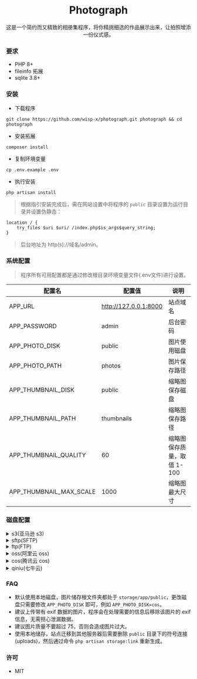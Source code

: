 <h1 align="center">Photograph</h1>

<p align="center">这是一个简约而又精致的相册集程序，将你精挑细选的作品展示出来，让拍照增添一份仪式感。</p>

### 要求

- PHP 8+
- fileinfo 拓展
- sqlite 3.8+

### 安装

- 下载程序

```shell
git clone https://github.com/wisp-x/photograph.git photograph && cd photograph
```

- 安装拓展

```shell
composer install
```

- 复制环境变量

```shell
cp .env.example .env
```

- 执行安装

```shell
php artisan install
```

> 根据指引安装完成后，需在网站设置中将程序的 `public` 目录设置为运行目录并设置伪静态：
```
location / {  
    try_files $uri $uri/ /index.php$is_args$query_string;  
}
```
> 后台地址为 http(s)://域名/admin。

### 系统配置

> 程序所有可用配置都是通过修改根目录环境变量文件(.env文件)进行设置。

| 配置名                     | 配置值                   | 说明               |
|-------------------------|-----------------------|------------------|
| APP_URL                 | http://127.0.0.1:8000 | 站点域名             |
| APP_PASSWORD            | admin                 | 后台密码             |
| APP_PHOTO_DISK          | public                | 图片使用磁盘           |
| APP_PHOTO_PATH          | photos                | 图片保存路径           |
| APP_THUMBNAIL_DISK      | public                | 缩略图保存磁盘          |
| APP_THUMBNAIL_PATH      | thumbnails            | 缩略图保存路径          |
| APP_THUMBNAIL_QUALITY   | 60                    | 缩略图保存质量，取值 1-100 |
| APP_THUMBNAIL_MAX_SCALE | 1000                  | 缩略图最大尺寸          |

### 磁盘配置

<details><summary>s3(亚马逊 s3)</summary>

| 配置名                   | 配置值 | 说明           |
|-----------------------|-----|--------------|
| AWS_ACCESS_KEY_ID     | -   | AccessKeyId  |
| AWS_SECRET_ACCESS_KEY | -   | AccessKeyKey |
| AWS_DEFAULT_REGION    | -   | 区域           |
| AWS_BUCKET            | -   | 储存桶          |
| AWS_URL               | -   | 域名           |
| AWS_ENDPOINT          | -   | 连接地址         |

</details>

<details><summary>sftp(SFTP)</summary>

| 配置名              | 配置值 | 说明     |
|------------------|-----|--------|
| SFTP_HOST        | -   | 连接地址   |
| SFTP_USERNAME    | -   | 用户名    |
| SFTP_PRIVATE_KEY | -   | SSH 密钥 |
| SFTP_PASSWORD    | -   | 密码     |
| SFTP_PORT        | 22  | 连接端口   |
| SFTP_ROOT        | -   | 根目录    |
| SFTP_URL         | -   | 域名     |

</details>

<details><summary>ftp(FTP)</summary>

| 配置名             | 配置值  | 说明     |
|-----------------|------|--------|
| FTP_HOST        | -    | 连接地址   |
| FTP_USERNAME    | -    | 用户名    |
| FTP_PRIVATE_KEY | -    | SSH 密钥 |
| FTP_PASSWORD    | -    | 密码     |
| FTP_PORT        | 21   | 连接端口   |
| FTP_ROOT        | -    | 根目录    |
| FTP_IS_PASSIVE  | true | 被动模式   |
| FTP_URL         | -    | 域名     |

</details>

<details><summary>oss(阿里云 oss)</summary>

| 配置名                   | 配置值                          | 说明                        |
|-----------------------|------------------------------|---------------------------|
| OSS_ACCESS_KEY_ID     | -                            | App ID                    |
| OSS_ACCESS_KEY_SECRET | -                            | SecretID                  |
| OSS_BUCKET            | test                         | oss 名称                    |
| OSS_ENDPOINT          | oss-cn-shanghai.aliyuncs.com | 区域                        |
| OSS_IS_CNAME          | false                        | true/false 是否以 cname 形式连接 |
| OSS_SECURITY_TOKEN    | -                            | 安全 token                  |

</details>


<details><summary>cos(腾讯云 cos)</summary>

| 配置名             | 配置值          | 说明                |
|-----------------|--------------|-------------------|
| COS_APP_ID      | 1251460152   | App ID            |
| COS_SECRET_ID   | -            | SecretID          |
| COS_SECRET_KEY  | -            | SecretKey         |
| COS_REGION      | ap-guangzhou | 区域                |
| COS_BUCKET      | photograph   | 储存桶名称             |
| COS_DOMAIN      | -            | 域名，不需要 http(s):// |
| COS_PATH_PREFIX | -            | 储存前缀              |

</details>

<details><summary>qiniu(七牛云)</summary>

| 配置名              | 配置值 | 说明        |
|------------------|-----|-----------|
| QINIU_ACCESS_KEY | -   | AccessKey |
| QINIU_SECRET_KEY | -   | SecretKey |
| QINIU_BUCKET     | -   | Bucket    |
| QINIU_DOMAIN     | -   | 域名        |

</details>

### FAQ

- 默认使用本地磁盘，图片储存根文件夹都处于 `storage/app/public`，更改磁盘只需要修改 `APP_PHOTO_DISK`
  即可，例如 `APP_PHOTO_DISK=cos`。
- 建议上传带有 exif 数据的图片，程序会在处理需要的信息后移除该图片的 exif 信息，无需担心泄漏数据。
- 建议图片质量不要超过 75，否则会造成图片过大。
- 使用本地储存，站点迁移到其他服务器后需要删除 `public` 目录下的符号连接(uploads)，然后通过命令 `php artisan storage:link`
  重新生成。

### 许可

- MIT
